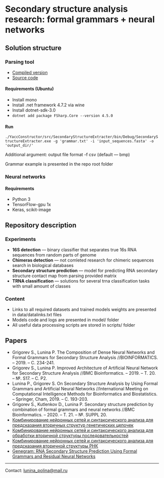# Secondary structure analysis research: formal grammars + neural networks


## Solution structure


### Parsing tool

* [Compiled version](https://mega.nz/file/dSw0hB6I#deVhTgQDbV6LAPS8tRKZr_2L6az3i8fd8ey_IextiYo)
* [Source code](https://github.com/YaccConstructor/YaccConstructor/tree/Rider)


#### Requirements (Ubuntu)

* Install mono
* Install .net framework 4.7.2 via wine
* Install dotnet-sdk-3.0
* `dotnet add package FSharp.Core --version 4.5.0`


#### Run

`./YaccConstructor/src/SecondaryStructureExtracter/bin/Debug/SecondaryStructureExtracter.exe -g 'grammar.txt' -i 'input_sequences.fasta' -o 'output_dir/'`

Additional argument: output file format -f csv (default — bmp)

Grammar example is presented in the repo root folder


### Neural networks


#### Requirements

* Python 3
* TensorFlow-gpu 1x
* Keras, scikit-image


## Repository description


### Experiments

* **16S detection** — binary classifier that separates true 16s RNA sequences from random parts of genome
* **Chimeras detection** — not comleted research for chimeric sequences search in biological databases
* **Secondary structure prediction** — model for predicting RNA secondary structure contact map from parsing provided matrix
* **TRNA classification** — solutions for several trna classification tasks with small amount of classes


### Content

* Links to all required datasets and trained models weights are presented in data/datalinks.txt files 
* Models code and logs are presented in model/ folder
* All useful data processing scripts are stored in scripts/ folder


## Papers

* Grigorev S., Lunina P. The Composition of Dense Neural Networks and Formal Grammars for Secondary Structure Analysis //BIOINFORMATICS. – 2019. – С. 234-241.
* Grigorev S., Lunina P. Improved Architecture of Artificial Neural Network for Secondary Structure Analysis //BMC Bioinformatics. – 2019. – Т. 20. – №. S17. – С. P2.
* Lunina P., Grigorev S. On Secondary Structure Analysis by Using Formal Grammars and Artificial Neural Networks //International Meeting on Computational Intelligence Methods for Bioinformatics and Biostatistics. – Springer, Cham, 2019. – С. 193-203.
* Grigorev S., Kutlenkov D., Lunina P. Secondary structure prediction by combination of formal grammars and neural networks //BMC Bioinformatics. – 2020. – Т. 21. – №. SUPPL 20.
* [Комбинирование нейронных сетей и синтаксического анализа для предсказания вторичных структур генетических цепочек](https://github.com/YaccConstructor/articles/blob/master/2020/diploma/LuninaPolina/text/diploma.pdf)
* [Комбинирование нейронных сетей и синтаксического анализа для обработки вторичной структуры последовательностей](https://github.com/YaccConstructor/articles/blob/master/2019/diploma/Polina%20Lunina/diploma.pdf)
* [Комбинирование нейронных сетей и синтаксического анализа для предсказания вторичной структуры РНК](https://github.com/YaccConstructor/articles/tree/master/2021/diploma/Polina%20Lunina)
 * [Genegram: RNA Secondary Structure Prediction Using Formal Grammars and Residual Neural Networks](https://github.com/YaccConstructor/articles/blob/master/InProgress/Genegram/main.pdf)



-----
Contact: lunina_polina@mail.ru
